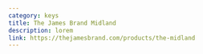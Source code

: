 ```yaml
---
category: keys
title: The James Brand Midland
description: lorem
link: https://thejamesbrand.com/products/the-midland
---
```

